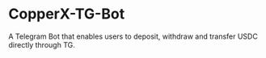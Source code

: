 # CopperX-TG-Bot
A Telegram Bot that enables users to deposit, withdraw and transfer USDC directly through TG.
